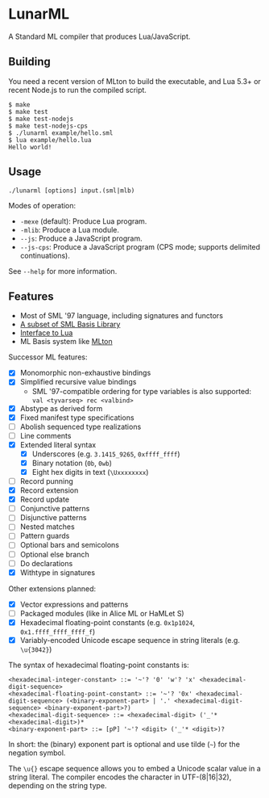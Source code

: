 # LunarML

A Standard ML compiler that produces Lua/JavaScript.

## Building

You need a recent version of MLton to build the executable, and Lua 5.3+ or recent Node.js to run the compiled script.

```
$ make
$ make test
$ make test-nodejs
$ make test-nodejs-cps
$ ./lunarml example/hello.sml
$ lua example/hello.lua
Hello world!
```

## Usage

```
./lunarml [options] input.(sml|mlb)
```

Modes of operation:

* `-mexe` (default): Produce Lua program.
* `-mlib`: Produce a Lua module.
* `--js`: Produce a JavaScript program.
* `--js-cps`: Produce a JavaScript program (CPS mode; supports delimited continuations).

See `--help` for more information.

## Features

* Most of SML '97 language, including signatures and functors
* [A subset of SML Basis Library](doc/BasisLibrary.md)
* [Interface to Lua](doc/LuaInterface.md)
* ML Basis system like [MLton](http://mlton.org/MLBasis)

Successor ML features:

* [x] Monomorphic non-exhaustive bindings
* [x] Simplified recursive value bindings
    * SML '97-compatible ordering for type variables is also supported: `val <tyvarseq> rec <valbind>`
* [x] Abstype as derived form
* [x] Fixed manifest type specifications
* [ ] Abolish sequenced type realizations
* [ ] Line comments
* [x] Extended literal syntax
    * [x] Underscores (e.g. `3.1415_9265`, `0xffff_ffff`)
    * [x] Binary notation (`0b`, `0wb`)
    * [x] Eight hex digits in text (`\Uxxxxxxxx`)
* [ ] Record punning
* [x] Record extension
* [x] Record update
* [ ] Conjunctive patterns
* [ ] Disjunctive patterns
* [ ] Nested matches
* [ ] Pattern guards
* [ ] Optional bars and semicolons
* [ ] Optional else branch
* [ ] Do declarations
* [x] Withtype in signatures

Other extensions planned:

* [x] Vector expressions and patterns
* [ ] Packaged modules (like in Alice ML or HaMLet S)
* [x] Hexadecimal floating-point constants (e.g. `0x1p1024`, `0x1.ffff_ffff_ffff_f`)
* [x] Variably-encoded Unicode escape sequence in string literals (e.g. `\u{3042}`)

The syntax of hexadecimal floating-point constants is:

```
<hexadecimal-integer-constant> ::= '~'? '0' 'w'? 'x' <hexadecimal-digit-sequence>
<hexadecimal-floating-point-constant> ::= '~'? '0x' <hexadecimal-digit-sequence> (<binary-exponent-part> | '.' <hexadecimal-digit-sequence> <binary-exponent-part>?)
<hexadecimal-digit-sequence> ::= <hexadecimal-digit> ('_'* <hexadecimal-digit>)*
<binary-exponent-part> ::= [pP] '~'? <digit> ('_'* <digit>)?
```

In short: the (binary) exponent part is optional and use tilde (`~`) for the negation symbol.

The `\u{}` escape sequence allows you to embed a Unicode scalar value in a string literal.
The compiler encodes the character in UTF-(8|16|32), depending on the string type.
